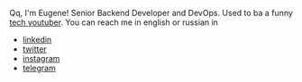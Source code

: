 Qq, I'm Eugene! Senior Backend Developer and DevOps. Used to ba a funny [tech youtuber](youtube.com/newsthetech). 
You can reach me in english or russian in 
* [linkedin](https://www.linkedin.com/in/eezelenov)
* [twitter](https://twitter.com/zelenov)
* [instagram](https://instagram.com/zelenov2)
* [telegram](https://t.me/zelenov)
